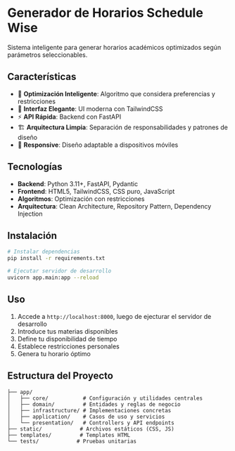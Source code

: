 # Generador de Horarios **Schedule Wise**

Sistema inteligente para generar horarios académicos optimizados según parámetros seleccionables.

## Características

- 🎯 **Optimización Inteligente**: Algoritmo que considera preferencias y restricciones
- 📅 **Interfaz Elegante**: UI moderna con TailwindCSS
- ⚡ **API Rápida**: Backend con FastAPI
- 🏗️ **Arquitectura Limpia**: Separación de responsabilidades y patrones de diseño
- 📱 **Responsive**: Diseño adaptable a dispositivos móviles

## Tecnologías

- **Backend**: Python 3.11+, FastAPI, Pydantic
- **Frontend**: HTML5, TailwindCSS, CSS puro, JavaScript
- **Algoritmos**: Optimización con restricciones
- **Arquitectura**: Clean Architecture, Repository Pattern, Dependency Injection

## Instalación

```bash
# Instalar dependencias
pip install -r requirements.txt

# Ejecutar servidor de desarrollo
uvicorn app.main:app --reload
```

## Uso

1. Accede a `http://localhost:8000`, luego de ejecturar el servidor de desarrollo
2. Introduce tus materias disponibles
3. Define tu disponibilidad de tiempo
4. Establece restricciones personales
5. Genera tu horario óptimo

## Estructura del Proyecto

```
├── app/
│   ├── core/           # Configuración y utilidades centrales
│   ├── domain/         # Entidades y reglas de negocio
│   ├── infrastructure/ # Implementaciones concretas
│   ├── application/    # Casos de uso y servicios
│   └── presentation/   # Controllers y API endpoints
├── static/            # Archivos estáticos (CSS, JS)
├── templates/         # Templates HTML
└── tests/            # Pruebas unitarias
```
